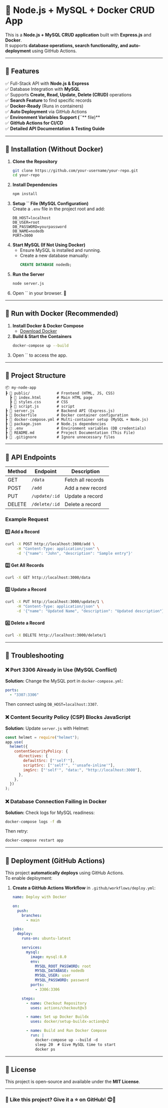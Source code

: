 # 🚀 Node.js + MySQL + Docker CRUD App

This is a **Node.js + MySQL CRUD application** built with **Express.js** and **Docker**.\
It supports **database operations, search functionality, and auto-deployment** using GitHub Actions.

---

## 📌 **Features**

✅ Full-Stack API with **Node.js & Express**\
✅ Database Integration with **MySQL**\
✅ Supports **Create, Read, Update, Delete (CRUD)** operations\
✅ **Search Feature** to find specific records\
✅ **Docker-Ready** (Runs in containers)\
✅ **Auto Deployment** via GitHub Actions\
✅ **Environment Variables Support (**``** file)**\
✅ **GitHub Actions for CI/CD**\
✅ **Detailed API Documentation & Testing Guide**

---

## 🚀 **Installation (Without Docker)**

1. **Clone the Repository**
   ```sh
   git clone https://github.com/your-username/your-repo.git
   cd your-repo
   ```
2. **Install Dependencies**
   ```sh
   npm install
   ```
3. **Setup **``** File (MySQL Configuration)**\
Create a `.env` file in the project root and add:
   ```env
   DB_HOST=localhost
   DB_USER=root
   DB_PASSWORD=yourpassword
   DB_NAME=nodedb
   PORT=3000
   ```
4. **Start MySQL (If Not Using Docker)**
   - Ensure MySQL is installed and running.
   - Create a new database manually:
     ```sql
     CREATE DATABASE nodedb;
     ```
5. **Run the Server**
   ```sh
   node server.js
   ```
6. Open `` in your browser. 🎉

---

## 🐳 **Run with Docker (Recommended)**

1. **Install Docker & Docker Compose**
   - [Download Docker](https://www.docker.com/get-started)
2. **Build & Start the Containers**
   ```sh
   docker-compose up --build
   ```
3. Open `` to access the app.

---

## 📂 **Project Structure**

```
📦 my-node-app
┣ 📂 public/            # Frontend (HTML, JS, CSS)
  ┣ 📜 index.html       # Main HTML page
  ┣ 📜 styles.css       # CSS
  ┣ 📜 script.js        # script
┣ 📜 server.js          # Backend API (Express.js)
┣ 📜 Dockerfile         # Docker container configuration
┣ 📜 docker-compose.yml # Multi-container setup (MySQL + Node.js)
┣ 📜 package.json       # Node.js dependencies
┣ 📜 .env               # Environment variables (DB credentials)
┣ 📜 README.md          # Project Documentation (This File)
┣ 📜 .gitignore         # Ignore unnecessary files
```

---

## 📡 **API Endpoints**

| Method | Endpoint      | Description       |
| ------ | ------------- | ----------------- |
| GET    | `/data`       | Fetch all records |
| POST   | `/add`        | Add a new record  |
| PUT    | `/update/:id` | Update a record   |
| DELETE | `/delete/:id` | Delete a record   |

### Example Request

#### **1️⃣ Add a Record**

```sh
curl -X POST http://localhost:3000/add \
     -H "Content-Type: application/json" \
     -d '{"name": "John", "description": "Sample entry"}'
```

#### **2️⃣ Get All Records**

```sh
curl -X GET http://localhost:3000/data
```

#### **3️⃣ Update a Record**

```sh
curl -X PUT http://localhost:3000/update/1 \
     -H "Content-Type: application/json" \
     -d '{"name": "Updated Name", "description": "Updated description"}'
```

#### **4️⃣ Delete a Record**

```sh
curl -X DELETE http://localhost:3000/delete/1
```

---

## 🔧 **Troubleshooting**

### ❌ **Port 3306 Already in Use (MySQL Conflict)**

**Solution:** Change the MySQL port in `docker-compose.yml`:

```yaml
ports:
  - "3307:3306"
```

Then connect using `DB_HOST=localhost:3307`.

### ❌ **Content Security Policy (CSP) Blocks JavaScript**

**Solution:** Update `server.js` with Helmet:

```javascript
const helmet = require("helmet");
app.use(
  helmet({
    contentSecurityPolicy: {
      directives: {
        defaultSrc: ["'self'"],
        scriptSrc: ["'self'", "'unsafe-inline'"],
        imgSrc: ["'self'", "data:", "http://localhost:3000"],
      },
    },
  })
);
```

### ❌ **Database Connection Failing in Docker**

**Solution:** Check logs for MySQL readiness:

```sh
docker-compose logs -f db
```

Then retry:

```sh
docker-compose restart app
```

---

## 🚀 **Deployment (GitHub Actions)**

This project **automatically deploys** using GitHub Actions.\
To enable deployment:

1. **Create a GitHub Actions Workflow** in `.github/workflows/deploy.yml`:

   ```yaml
   name: Deploy with Docker

   on:
     push:
       branches:
         - main

   jobs:
     deploy:
       runs-on: ubuntu-latest

       services:
         mysql:
           image: mysql:8.0
           env:
             MYSQL_ROOT_PASSWORD: root
             MYSQL_DATABASE: nodedb
             MYSQL_USER: user
             MYSQL_PASSWORD: password
           ports:
             - 3306:3306

       steps:
         - name: Checkout Repository
           uses: actions/checkout@v3

         - name: Set up Docker Buildx
           uses: docker/setup-buildx-action@v2

         - name: Build and Run Docker Compose
           run: |
             docker-compose up --build -d
             sleep 20  # Give MySQL time to start
             docker ps
   ```

---

## 📜 **License**

This project is open-source and available under the **MIT License**.

---

### 🌟 **Like this project? Give it a ⭐ on GitHub!** 😊🚀
